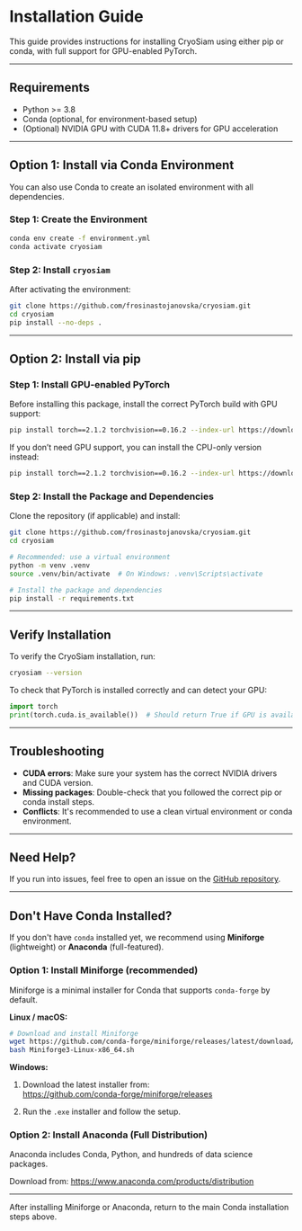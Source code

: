 # Installation Guide

This guide provides instructions for installing CryoSiam using either pip or conda, with full support for GPU-enabled PyTorch.

---

## Requirements

- Python >= 3.8
- Conda (optional, for environment-based setup)
- (Optional) NVIDIA GPU with CUDA 11.8+ drivers for GPU acceleration

---

## Option 1: Install via Conda Environment

You can also use Conda to create an isolated environment with all dependencies.

### Step 1: Create the Environment

```bash
conda env create -f environment.yml
conda activate cryosiam
```

### Step 2: Install `cryosiam`

After activating the environment:

```bash
git clone https://github.com/frosinastojanovska/cryosiam.git
cd cryosiam
pip install --no-deps .
```

---

## Option 2: Install via pip

### Step 1: Install GPU-enabled PyTorch

Before installing this package, install the correct PyTorch build with GPU support:

```bash
pip install torch==2.1.2 torchvision==0.16.2 --index-url https://download.pytorch.org/whl/cu118
```

If you don’t need GPU support, you can install the CPU-only version instead:

```bash
pip install torch==2.1.2 torchvision==0.16.2 --index-url https://download.pytorch.org/whl/cpu
```

### Step 2: Install the Package and Dependencies

Clone the repository (if applicable) and install:

```bash
git clone https://github.com/frosinastojanovska/cryosiam.git
cd cryosiam

# Recommended: use a virtual environment
python -m venv .venv
source .venv/bin/activate  # On Windows: .venv\Scripts\activate

# Install the package and dependencies
pip install -r requirements.txt
```

---


## Verify Installation

To verify the CryoSiam installation, run:

```bash
cryosiam --version
```

To check that PyTorch is installed correctly and can detect your GPU:

```python
import torch
print(torch.cuda.is_available())  # Should return True if GPU is available
```

---

## Troubleshooting

- **CUDA errors**: Make sure your system has the correct NVIDIA drivers and CUDA version.
- **Missing packages**: Double-check that you followed the correct pip or conda install steps.
- **Conflicts**: It's recommended to use a clean virtual environment or conda environment.

---

## Need Help?

If you run into issues, feel free to open an issue on the [GitHub repository](https://github.com/frosinastojanovska/cryosiam/issues).

---


##  Don't Have Conda Installed?

If you don't have `conda` installed yet, we recommend using **Miniforge** (lightweight) or **Anaconda** (full-featured).

### Option 1: Install Miniforge (recommended)

Miniforge is a minimal installer for Conda that supports `conda-forge` by default.

**Linux / macOS:**

```bash
# Download and install Miniforge
wget https://github.com/conda-forge/miniforge/releases/latest/download/Miniforge3-Linux-x86_64.sh
bash Miniforge3-Linux-x86_64.sh
```

**Windows:**

1. Download the latest installer from:  
   https://github.com/conda-forge/miniforge/releases

2. Run the `.exe` installer and follow the setup.

### Option 2: Install Anaconda (Full Distribution)

Anaconda includes Conda, Python, and hundreds of data science packages.

Download from: https://www.anaconda.com/products/distribution

---

After installing Miniforge or Anaconda, return to the main Conda installation steps above.
